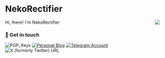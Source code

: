 # NekoRectifier

<img align="right" src="https://github-readme-stats.vercel.app/api?username=NekoRectifier" />

Hi, there! I'm NekoRectifier

### 💬 Get in touch

![PGP_Keys](https://img.shields.io/badge/PGP-7C346F5F0D558F3F-blue?style=flat-square)
[![Personal Blog](https://img.shields.io/badge/-https://blog.nekorect.eu.org/-4d4d4d?style=flat-square&logo=Hexo&logoColor=fff)](https://blog.nekorect.eu.org)
[![Telegram Account](https://img.shields.io/badge/-NekoRectifier-3db6f1?style=flat-square&logo=Telegram&logoColor=2ca5e0)](https://t.me/NekoRectifier)
![X (formerly Twitter) URL](https://img.shields.io/twitter/url?url=https%3A%2F%2Ftwitter.com%2FNekoRectifier)





